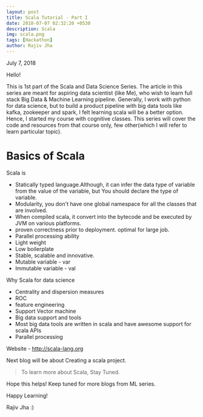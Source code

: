 ```yaml
---
layout: post
title: Scala Tutorial - Part I
date: 2018-07-07 02:32:20 +0530
description: Scala
img: scala.png
tags: [Hackathon]
author: Rajiv Jha
---
```

July 7, 2018

Hello!

This is 1st part of the Scala and Data Science Series. The article in this series are meant for aspiring data scientist (like Me), who wish to learn full stack Big Data & Machine Learning pipeline.
Generally, I work with python for data science, but to build a product pipeline with big data tools like kafka, zookeeper and spark, I felt learning scala will be a better option. Hence, I started my course with cognitive classes.
This series will cover the code and resources from that course only, few other(which I will refer to learn particular topic).

# Basics of Scala 

Scala is 

- Statically typed language.Although, it can infer the data type of variable from the value of the variable, but You should declare the type of variable.
- Modularity, you don't have one global namespace for all the classes that are involved.
- When compiled scala, it convert into the bytecode and be executed by JVM on various platforms.
- proven correctness prior to deployment. optimal for large job.
- Parallel processing ability
- Light weight
- Low boilerplate
- Stable, scalable and innovative.
- Mutable variable - var
- Immutable variable - val

Why Scala for data science 

- Centrality and dispersion measures
- ROC
- feature engineering
- Support Vector machine
- Big data support and tools
- Most big data tools are written in scala and have awesome support for scala APIs
- Parallel processing 

Website - http://scala-lang.org

Next blog will be about Creating a scala project.

> To learn more about Scala, Stay Tuned.

Hope this helps!
Keep tuned for more blogs from ML series.

Happy Learning!

Rajiv Jha :)
